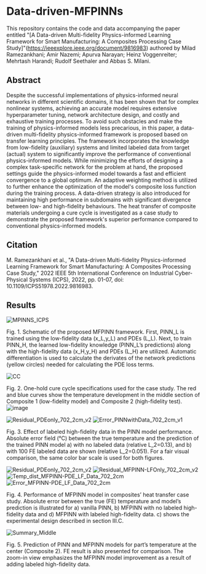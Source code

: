 # Data-driven-MFPINNs

This repository contains the code and data accompanying the paper entitled "[A Data-driven Multi-fidelity Physics-informed Learning Framework for Smart Manufacturing: A Composites Processing Case Study]"(https://ieeexplore.ieee.org/document/9816983) authored by Milad Ramezankhani; Amir Nazemi; Apurva Narayan; Heinz Voggenreiter; Mehrtash Harandi; Rudolf Seethaler and Abbas S. Milani.

## Abstract
Despite the successful implementations of physics-informed neural networks in different scientific domains, it has been shown that for complex nonlinear systems, achieving an accurate model requires extensive hyperparameter tuning, network architecture design, and costly and exhaustive training processes. To avoid such obstacles and make the training of physics-informed models less precarious, in this paper, a data-driven multi-fidelity physics-informed framework is proposed based on transfer learning principles. The framework incorporates the knowledge from low-fidelity (auxiliary) systems and limited labeled data from target (actual) system to significantly improve the performance of conventional physics-informed models. While minimizing the efforts of designing a complex task-specific network for the problem at hand, the proposed settings guide the physics-informed model towards a fast and efficient convergence to a global optimum. An adaptive weighting method is utilized to further enhance the optimization of the model's composite loss function during the training process. A data-driven strategy is also introduced for maintaining high performance in subdomains with significant divergence between low- and high-fidelity behaviours. The heat transfer of composite materials undergoing a cure cycle is investigated as a case study to demonstrate the proposed framework's superior performance compared to conventional physics-informed models.

## Citation
M. Ramezankhani et al., "A Data-driven Multi-fidelity Physics-informed Learning Framework for Smart Manufacturing: A Composites Processing Case Study," 2022 IEEE 5th International Conference on Industrial Cyber-Physical Systems (ICPS), 2022, pp. 01-07, doi: 10.1109/ICPS51978.2022.9816983.

## Results
![MPINNS_ICPS](https://user-images.githubusercontent.com/35118419/180121216-ae86431e-3423-4a18-9c65-70177e4e0e88.png)

Fig. 1. Schematic of the proposed MFPINN framework. First, PINN_L is trained using the low-fidelity data (x_L,y_L) and PDEs (L_L). Next, to train PINN_H, the learned low-fidelity knowledge (PINN_L’s predictions) along with the high-fidelity data (x_H,y_H) and PDEs (L_H) are utilized. Automatic differentiation is used to calculate the derivates of the network predictions (yellow circles) needed for calculating the PDE loss terms.


![CC](https://user-images.githubusercontent.com/35118419/180121750-4d415ee9-3190-4ff9-9eec-da20f5d18c29.png)

Fig. 2. One-hold cure cycle specifications used for the case study. The red and blue curves show the temperature development in the middle section of Composite 1 (low-fidelity model) and Composite 2 (high-fidelity test).![image](https://user-images.githubusercontent.com/35118419/180121415-297d5a38-1aae-4f30-8960-10ca4156b1fe.png)

![Residual_PDEonly_702_2cm_v2](https://user-images.githubusercontent.com/35118419/180121892-687e1ed9-b8e4-4a86-b807-0309d03e48b2.png)
![Error_PINNwithData_702_2cm_v1](https://user-images.githubusercontent.com/35118419/180122369-6bbf9901-47b9-434d-a894-3c10da17e825.png)

Fig. 3. Effect of labeled high-fidelity data in the PINN model performance. Absolute error field (°C) between the true temperature and the prediction of the trained PINN model a) with no labeled data (relative L_2=0.13), and b) with 100 FE labeled data are shown (relative L_2=0.051). For a fair visual comparison, the same color bar scale is used for both figures.

![Residual_PDEonly_702_2cm_v2](https://user-images.githubusercontent.com/35118419/180121892-687e1ed9-b8e4-4a86-b807-0309d03e48b2.png)
![Residual_MFPINN-LFOnly_702_2cm_v2](https://user-images.githubusercontent.com/35118419/180122654-7e9312e0-68f7-4a19-b187-1c9c184ae366.png)
![Temp_dist_MFPINN-PDE_LF_Data_702_2cm](https://user-images.githubusercontent.com/35118419/180122036-7f20cb81-0dea-4c2c-8254-81615a879bf9.png)
![Error_MFPINN-PDE_LF_Data_702_2cm](https://user-images.githubusercontent.com/35118419/180121986-a4901294-f1d7-4d6f-8839-f7125d59c842.png)

Fig. 4. Performance of MFPINN model in composites’ heat transfer case study. Absolute error between the true (FE) temperature and model’s prediction is illustrated for a) vanilla PINN, b) MFPINN with no labeled high-fidelity data and d) MFPINN with labeled high-fidelity data. c) shows the experimental design described in section III.C.

![Summary_Middle](https://user-images.githubusercontent.com/35118419/180122171-ca1f3869-b343-4066-872c-6d2235641019.png)

Fig. 5. Prediction of PINN and MFPINN models for part’s temperature at the center (Composite 2). FE result is also presented for comparison. The zoom-in view emphasizes the MFPINN model improvement as a result of adding labeled high-fidelity data.





